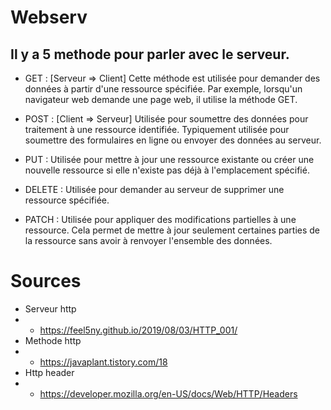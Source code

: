# Webserv

## Il y a 5 methode pour parler avec le serveur. 

- GET : [Serveur => Client] Cette méthode est utilisée pour demander des données à partir d'une ressource spécifiée. Par exemple, lorsqu'un navigateur web demande une page web, il utilise la méthode GET.

- POST : [Client => Serveur] Utilisée pour soumettre des données pour traitement à une ressource identifiée. Typiquement utilisée pour soumettre des formulaires en ligne ou envoyer des données au serveur.

- PUT : Utilisée pour mettre à jour une ressource existante ou créer une nouvelle ressource si elle n'existe pas déjà à l'emplacement spécifié.

- DELETE : Utilisée pour demander au serveur de supprimer une ressource spécifiée.

- PATCH : Utilisée pour appliquer des modifications partielles à une ressource. Cela permet de mettre à jour seulement certaines parties de la ressource sans avoir à renvoyer l'ensemble des données.





# Sources 

- Serveur http
- - https://feel5ny.github.io/2019/08/03/HTTP_001/
- Methode http
- - https://javaplant.tistory.com/18
- Http header
- - https://developer.mozilla.org/en-US/docs/Web/HTTP/Headers

